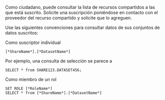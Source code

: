 Como ciudadano, puede consultar la lista de recursos compartidos a las que está suscrito. Solicite una suscripción poniéndose en contacto con el proveedor del recurso compartido y solicite que lo agreguen.

Use las siguientes convenciones para consultar datos de sus conjuntos de datos suscritos:

Como suscriptor individual

    [*ShareName*].[*DatasetName*]

Por ejemplo, una consulta de selección se parece a

    SELECT * from SHARE123.DATASET456;

Como miembro de un rol

    SET ROLE [*RoleName*]
    SELECT * from [*ShareName*].[*DatasetName*]
